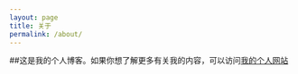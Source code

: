```yaml
---
layout: page
title: 关于
permalink: /about/
---
```


##这是我的个人博客。如果你想了解更多有关我的内容，可以访问[我的个人网站](https://david-zhang-test.github.io)
